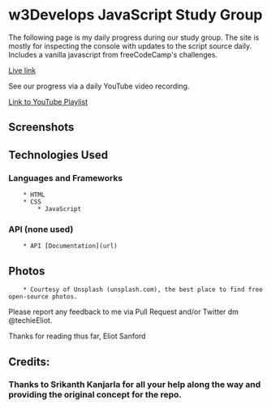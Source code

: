 # w3Develops JavaScript Study Group
The following page is my daily progress during our study group. The site is mostly for inspecting the console with updates to the script source daily. Includes a vanilla javascript from freeCodeCamp's challenges.

[Live link](https://techieeliot.github.io/new-JS-study-group/)

See our progress via a daily YouTube video recording.

[Link to YouTube Playlist](https://www.youtube.com/watch?v=nRmj5ThboOg&list=PLTwiqKOPckq8Aj7OfQJjJMYU-dnObljEP)

## Screenshots



## Technologies Used

### Languages and Frameworks
		* HTML
		* CSS
    		* JavaScript

   
### API (none used)
		* API [Documentation](url)

## Photos
		* Courtesy of Unsplash (unsplash.com), the best place to find free open-source photos.

Please report any feedback to me via Pull Request and/or Twitter dm @techieEliot.

Thanks for reading thus far,
Eliot Sanford


## Credits:

### Thanks to Srikanth Kanjarla for all your help along the way and providing the original concept for the repo.
